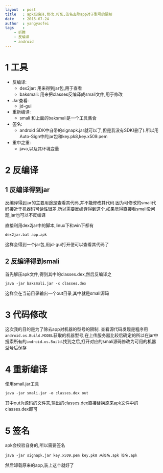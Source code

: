 ```yaml
---
layout	: post
title	: apk反编译,修改,打包,签名去除app对于型号的限制
date	: 2015-07-24
author	: yangyaofei
tags	:
    - 折腾
    - 反编译
    - android
---
```

# 1 工具

- 反编译:
	- dex2jar:	用来得到jar包,用于查看
	- baksmali:	用来把classes反编译成smali文件,用于修改
- Jar查看:
	- jd-gui
- 重新编译:
	- smali 和上面的baksmali是一个工具集合
- 签名:
	- android SDK中自带的signapk.jar就可以了,但是我没有SDK(删了).所以用Auto-Sign中的jar包和key.pk8,key.x509.pem
- 重中之重:
	- java,以及其环境变量

# 2 反编译

## 1 反编译得到jar

反编译得到jar的主要用途是查看其代码,并不能修改其代码.因为可修改的smali代码接近于机器码可读性很差,所以需要反编译得到这个.如果觉得直接看smali没问题,jar也可以不反编译

直接利用dex2jar中的脚本,linux下和win下都有

	dex2jar.bat app.apk

这样会得到一个jar包,用jd-gui打开便可以查看其代码了

## 2 反编译得到smali

首先解压apk文件,得到其中的classes.dex,然后反编译之

	java -jar baksmali.jar -x classes.dex

这样会在当前目录输出一个out目录,其中就是smali源码

# 3 代码修改

这次我的目的是为了除去app对机器的型号的限制.
查看源代码发现是程序用`android.os.Build.MODEL`获取的机器型号,在上传服务器比较后确定的所以在jar中搜索所有的`android.os.Build`.找到之后,打开对应的smali源码修改为可用的机器型号后保存

# 4 重新编译

使用smail.jar工具

	java -jar smali.jar -o classes.dex out

其中out为源码的文件夹,输出的classes.dex直接替换原来apk文件中的classes.dex即可

# 5 签名

apk会校验自身的,所以需要签名

	java -jar signapk.jar key.x509.pem key.pk8 未签名.apk 签名.apk

然后卸载原来的app,装上这个就好了
